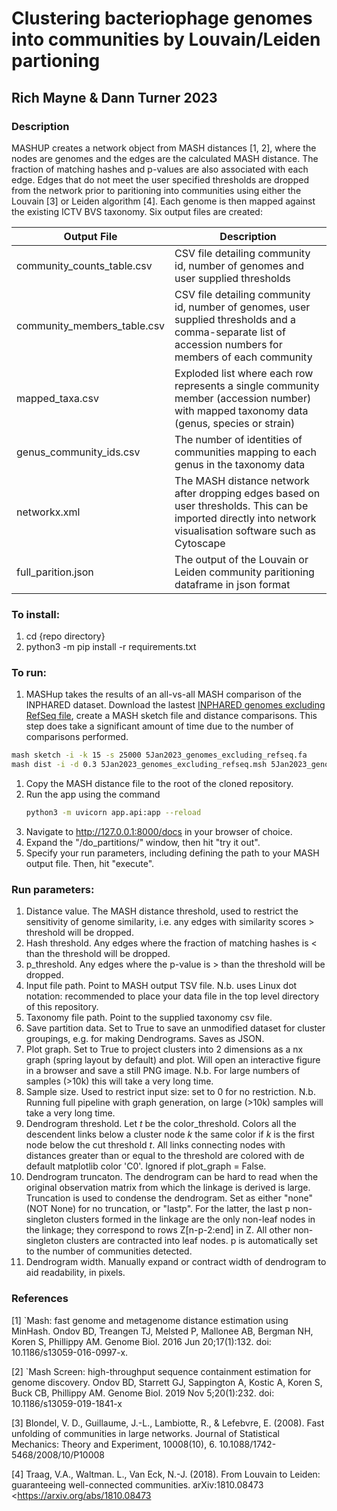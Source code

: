 # Clustering bacteriophage genomes into communities by Louvain/Leiden partioning
## Rich Mayne & Dann Turner 2023

### Description
MASHUP creates a network object from MASH distances [1, 2], where the nodes are genomes and the edges are the calculated MASH distance. The fraction of matching hashes and p-values are also associated with each edge. Edges that do not meet the user specified thresholds are dropped from the network prior to paritioning into communities using either the Louvain [3] or Leiden algorithm [4]. Each genome is then mapped against the existing ICTV BVS taxonomy. Six output files are created:

| Output File                                     | Description                                                  |
| ----------------------------------------------- | ------------------------------------------------------------ |
|community_counts_table.csv                       |CSV file detailing community id, number of genomes and user supplied thresholds|
|community_members_table.csv                      |CSV file detailing community id, number of genomes, user supplied thresholds and a comma-separate list of accession numbers for members of each community |
|mapped_taxa.csv                                  |Exploded list where each row represents a single community member (accession number) with mapped taxonomy data (genus, species or strain) |
|genus_community_ids.csv                          |The number of identities of communities mapping to each genus in the taxonomy data | 
|networkx.xml                                     |The MASH distance network after dropping edges based on user thresholds. This can be imported directly into network visualisation software such as Cytoscape |
|full_parition.json                       |The output of the Louvain or Leiden community paritioning dataframe in json format | 

### To install:
1. cd {repo directory}
1. python3 -m pip install -r requirements.txt

### To run:
1. MASHup takes the results of an all-vs-all MASH comparison of the INPHARED dataset.
Download the lastest [INPHARED genomes excluding RefSeq file](https://github.com/RyanCook94/inphared), create a MASH sketch file and distance comparisons. This step does take a significant amount of time due to the number of comparisons performed.
```bash
mash sketch -i -k 15 -s 25000 5Jan2023_genomes_excluding_refseq.fa
mash dist -i -d 0.3 5Jan2023_genomes_excluding_refseq.msh 5Jan2023_genomes_excluding_refseq.mash > 5Jan2023.d0.3.k15.s25000.tsv
```  
1. Copy the MASH distance file to the root of the cloned repository.
1. Run the app using the command
   ```bash
   python3 -m uvicorn app.api:app --reload
   ```
1. Navigate to http://127.0.0.1:8000/docs in your browser of choice.
1. Expand the "/do_partitions/" window, then hit "try it out".
1. Specify your run parameters, including defining the path to your MASH output file. Then, hit "execute".

### Run parameters:
1. Distance value. The MASH distance threshold, used to restrict the sensitivity of genome similarity, i.e. any edges with similarity scores > threshold will be dropped.
1. Hash threshold. Any edges where the fraction of matching hashes is < than the threshold will be dropped.
1. p_threshold. Any edges where the p-value is > than the threshold will be dropped. 
1. Input file path. Point to MASH output TSV file. N.b. uses Linux dot notation: recommended to place your data file in the top level directory of this repository.
1. Taxonomy file path. Point to the supplied taxonomy csv file. 
1. Save partition data. Set to True to save an unmodified dataset for cluster groupings, e.g. for making Dendrograms. Saves as JSON.
1. Plot graph. Set to True to project clusters into 2 dimensions as a nx graph (spring layout by default) and plot. Will open an interactive figure in a browser and save a still PNG image. N.b. For large numbers of samples (>10k) this will take a very long time.
1. Sample size. Used to restrict input size: set to 0 for no restriction. N.b. Running full pipeline with graph generation, on large (>10k) samples will take a very long time.
1. Dendrogram threshold. Let *t* be the color_threshold. Colors all the descendent links below a cluster node *k* the same color if *k* is the first node below the cut threshold *t*. All links connecting nodes with distances greater than or equal to the threshold are colored with de default matplotlib color 'C0'. Ignored if plot_graph = False.
1. Dendrogram truncaton. The dendrogram can be hard to read when the original observation matrix from which the linkage is derived is large. Truncation is used to condense the dendrogram. Set as either "none" (NOT None) for no truncation, or "lastp". For the latter, the last p non-singleton clusters formed in the linkage are the only non-leaf nodes in the linkage; they correspond to rows Z[n-p-2:end] in Z. All other non-singleton clusters are contracted into leaf nodes. p is automatically set to the number of communities detected.
1. Dendrogram width. Manually expand or contract width of dendrogram to aid readability, in pixels.

### References
[1] `Mash: fast genome and metagenome distance estimation using MinHash. Ondov BD, Treangen TJ, Melsted P, Mallonee AB, Bergman NH, Koren S, Phillippy AM. Genome Biol. 2016 Jun 20;17(1):132. doi: 10.1186/s13059-016-0997-x. 

[2] `Mash Screen: high-throughput sequence containment estimation for genome discovery.
Ondov BD, Starrett GJ, Sappington A, Kostic A, Koren S, Buck CB, Phillippy AM.
Genome Biol. 2019 Nov 5;20(1):232. doi: 10.1186/s13059-019-1841-x

[3] Blondel, V. D., Guillaume, J.-L., Lambiotte, R., & Lefebvre, E.
       (2008). Fast unfolding of communities in large networks. Journal of
       Statistical Mechanics: Theory and Experiment, 10008(10), 6.
       10.1088/1742-5468/2008/10/P10008

[4] Traag, V.A., Waltman. L., Van Eck, N.-J. (2018). From Louvain to
       Leiden: guaranteeing well-connected communities.
       arXiv:1810.08473 <https://arxiv.org/abs/1810.08473



